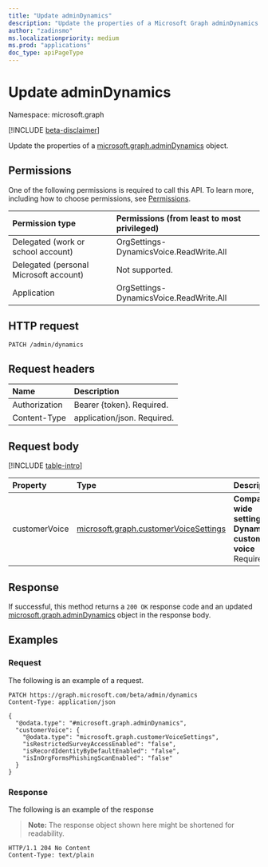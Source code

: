 ```yaml
---
title: "Update adminDynamics"
description: "Update the properties of a Microsoft Graph adminDynamics object."
author: "zadinsmo"
ms.localizationpriority: medium
ms.prod: "applications"
doc_type: apiPageType
---
```


# Update adminDynamics
Namespace: microsoft.graph

[!INCLUDE [beta-disclaimer](../../includes/beta-disclaimer.md)]

Update the properties of a [microsoft.graph.adminDynamics](../resources/admindynamics.md) object.

## Permissions
One of the following permissions is required to call this API. To learn more, including how to choose permissions, see [Permissions](/graph/permissions-reference).

|Permission type|Permissions (from least to most privileged)|
|:---|:---|
|Delegated (work or school account)|OrgSettings-DynamicsVoice.ReadWrite.All|
|Delegated (personal Microsoft account)|Not supported.|
|Application|OrgSettings-DynamicsVoice.ReadWrite.All|

## HTTP request

<!-- {
  "blockType": "ignored"
}
-->
``` http
PATCH /admin/dynamics
```

## Request headers
|Name|Description|
|:---|:---|
|Authorization|Bearer {token}. Required.|
|Content-Type|application/json. Required.|

## Request body
[!INCLUDE [table-intro](../../includes/update-property-table-intro.md)]


|Property|Type|Description|
|:---|:---|:---|
|customerVoice|[microsoft.graph.customerVoiceSettings](../resources/customervoicesettings.md)|**Company wide settings for Dynamics customer voice** Required.|



## Response

If successful, this method returns a `200 OK` response code and an updated [microsoft.graph.adminDynamics](../resources/admindynamics.md) object in the response body.

## Examples

### Request
The following is an example of a request.
<!-- {
  "blockType": "request",
  "name": "update_admindynamics"
}
-->
``` http
PATCH https://graph.microsoft.com/beta/admin/dynamics
Content-Type: application/json

{
  "@odata.type": "#microsoft.graph.adminDynamics",
  "customerVoice": {
    "@odata.type": "microsoft.graph.customerVoiceSettings",
    "isRestrictedSurveyAccessEnabled": "false",
    "isRecordIdentityByDefaultEnabled": "false",
    "isInOrgFormsPhishingScanEnabled": "false"
  }
}
```


### Response
The following is an example of the response
>**Note:** The response object shown here might be shortened for readability.
<!-- {
  "blockType": "response",
  "truncated": true
}
-->
``` http
HTTP/1.1 204 No Content
Content-Type: text/plain

```

